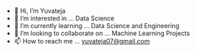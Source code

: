 - 👋 Hi, I’m Yuvateja
- 👀 I’m interested in ... Data Science
- 🌱 I’m currently learning ... Data Science and Engineering
- 💞️ I’m looking to collaborate on ... Machine Learning Projects
- 📫 How to reach me ... yuvateja07@gmail.com

<!---
yuvateja7/yuvateja7 is a ✨ special ✨ repository because its `README.md` (this file) appears on your GitHub profile.
You can click the Preview link to take a look at your changes.
--->
